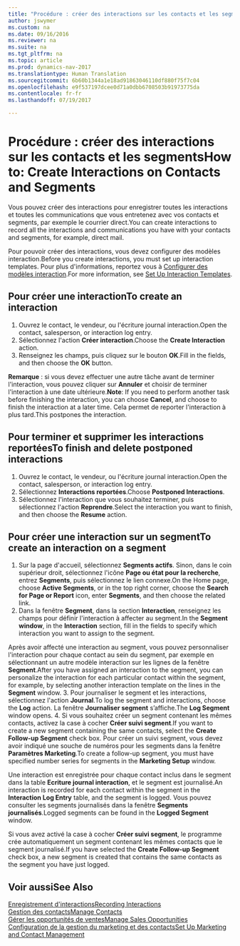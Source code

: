 ```yaml
---
title: "Procédure : créer des interactions sur les contacts et les segments"
author: jswymer
ms.custom: na
ms.date: 09/16/2016
ms.reviewer: na
ms.suite: na
ms.tgt_pltfrm: na
ms.topic: article
ms.prod: dynamics-nav-2017
ms.translationtype: Human Translation
ms.sourcegitcommit: 6b60b1344a1e18ad91863046110df880f75f7c04
ms.openlocfilehash: e9f537197dcee0d71a0dbb6708503b91973775da
ms.contentlocale: fr-fr
ms.lasthandoff: 07/19/2017

---
```

# <a name="how-to-create-interactions-on-contacts-and-segments"></a><span data-ttu-id="e3cce-102">Procédure : créer des interactions sur les contacts et les segments</span><span class="sxs-lookup"><span data-stu-id="e3cce-102">How to: Create Interactions on Contacts and Segments</span></span>
<span data-ttu-id="e3cce-103">Vous pouvez créer des interactions pour enregistrer toutes les interactions et toutes les communications que vous entretenez avec vos contacts et segments, par exemple le courrier direct.</span><span class="sxs-lookup"><span data-stu-id="e3cce-103">You can create interactions to record all the interactions and communications you have with your contacts and segments, for example, direct mail.</span></span>

<span data-ttu-id="e3cce-104">Pour pouvoir créer des interactions, vous devez configurer des modèles interaction.</span><span class="sxs-lookup"><span data-stu-id="e3cce-104">Before you create interactions, you must set up interaction templates.</span></span> <span data-ttu-id="e3cce-105">Pour plus d'informations, reportez vous à [Configurer des modèles interaction](marketing-interactions.md#set-up-interaction-templates).</span><span class="sxs-lookup"><span data-stu-id="e3cce-105">For more information, see  [Set Up Interaction Templates](marketing-interactions.md#set-up-interaction-templates).</span></span>

## <a name="to-create-an-interaction"></a><span data-ttu-id="e3cce-106">Pour créer une interaction</span><span class="sxs-lookup"><span data-stu-id="e3cce-106">To create an interaction</span></span>
1. <span data-ttu-id="e3cce-107">Ouvrez le contact, le vendeur, ou l'écriture journal interaction.</span><span class="sxs-lookup"><span data-stu-id="e3cce-107">Open the contact, salesperson, or interaction log entry.</span></span>
2. <span data-ttu-id="e3cce-108">Sélectionnez l'action **Créer interaction**.</span><span class="sxs-lookup"><span data-stu-id="e3cce-108">Choose the **Create Interaction** action.</span></span>
3. <span data-ttu-id="e3cce-109">Renseignez les champs, puis cliquez sur le bouton **OK**.</span><span class="sxs-lookup"><span data-stu-id="e3cce-109">Fill in the fields, and then choose the **OK** button.</span></span>

<span data-ttu-id="e3cce-110">**Remarque** : si vous devez effectuer une autre tâche avant de terminer l'interaction, vous pouvez cliquer sur **Annuler** et choisir de terminer l'interaction à une date ultérieure.</span><span class="sxs-lookup"><span data-stu-id="e3cce-110">**Note**: If you need to perform another task before finishing the interaction, you can choose **Cancel**, and choose to finish the interaction at a later time.</span></span> <span data-ttu-id="e3cce-111">Cela permet de reporter l'interaction à plus tard.</span><span class="sxs-lookup"><span data-stu-id="e3cce-111">This postpones the interaction.</span></span>

## <a name="to-finish-and-delete-postponed-interactions"></a><span data-ttu-id="e3cce-112">Pour terminer et supprimer les interactions reportées</span><span class="sxs-lookup"><span data-stu-id="e3cce-112">To finish and delete postponed interactions</span></span>
1. <span data-ttu-id="e3cce-113">Ouvrez le contact, le vendeur, ou l'écriture journal interaction.</span><span class="sxs-lookup"><span data-stu-id="e3cce-113">Open the contact, salesperson, or interaction log entry.</span></span>
2. <span data-ttu-id="e3cce-114">Sélectionnez **Interactions reportées**.</span><span class="sxs-lookup"><span data-stu-id="e3cce-114">Choose **Postponed Interactions**.</span></span>
3. <span data-ttu-id="e3cce-115">Sélectionnez l'interaction que vous souhaitez terminer, puis sélectionnez l'action **Reprendre**.</span><span class="sxs-lookup"><span data-stu-id="e3cce-115">Select the interaction you want to finish, and then choose the **Resume** action.</span></span>

## <a name="to-create-an-interaction-on-a-segment"></a><span data-ttu-id="e3cce-116">Pour créer une interaction sur un segment</span><span class="sxs-lookup"><span data-stu-id="e3cce-116">To create an interaction on a segment</span></span>
1. <span data-ttu-id="e3cce-117">Sur la page d'accueil, sélectionnez **Segments actifs**. Sinon, dans le coin supérieur droit, sélectionnez l'icône **Page ou état pour la recherche**, entrez **Segments**, puis sélectionnez le lien connexe.</span><span class="sxs-lookup"><span data-stu-id="e3cce-117">On the Home page, choose **Active Segments**, or in the top right corner, choose the **Search for Page or Report** icon, enter **Segments**, and then choose the related link.</span></span>
2. <span data-ttu-id="e3cce-118">Dans la fenêtre **Segment**, dans la section **Interaction**, renseignez les champs pour définir l'interaction à affecter au segment.</span><span class="sxs-lookup"><span data-stu-id="e3cce-118">In the **Segment window**, in the **Interaction** section, fill in the fields to specify which interaction you want to assign to the segment.</span></span>

  <span data-ttu-id="e3cce-119">Après avoir affecté une interaction au segment, vous pouvez personnaliser l'interaction pour chaque contact au sein du segment, par exemple en sélectionnant un autre modèle interaction sur les lignes de la fenêtre **Segment**.</span><span class="sxs-lookup"><span data-stu-id="e3cce-119">After you have assigned an interaction to the segment, you can personalize the interaction for each particular contact within the segment, for example, by selecting another interaction template on the lines in the **Segment** window.</span></span>
3. <span data-ttu-id="e3cce-120">Pour journaliser le segment et les interactions, sélectionnez l'action **Journal**.</span><span class="sxs-lookup"><span data-stu-id="e3cce-120">To log the segment and interactions, choose the **Log** action.</span></span> <span data-ttu-id="e3cce-121">La fenêtre **Journaliser segment** s’affiche.</span><span class="sxs-lookup"><span data-stu-id="e3cce-121">The **Log Segment** window opens.</span></span>
4. <span data-ttu-id="e3cce-122">Si vous souhaitez créer un segment contenant les mêmes contacts, activez la case à cocher **Créer suivi segment**.</span><span class="sxs-lookup"><span data-stu-id="e3cce-122">If you want to create a new segment containing the same contacts, select the **Create Follow-up Segment** check box.</span></span> <span data-ttu-id="e3cce-123">Pour créer un suivi segment, vous devez avoir indiqué une souche de numéros pour les segments dans la fenêtre **Paramètres Marketing**.</span><span class="sxs-lookup"><span data-stu-id="e3cce-123">To create a follow-up segment, you must have specified number series for segments in the **Marketing Setup** window.</span></span>

<span data-ttu-id="e3cce-124">Une interaction est enregistrée pour chaque contact inclus dans le segment dans la table **Ecriture journal interaction**, et le segment est journalisé.</span><span class="sxs-lookup"><span data-stu-id="e3cce-124">An interaction is recorded for each contact within the segment in the **Interaction Log Entry** table, and the segment is logged.</span></span> <span data-ttu-id="e3cce-125">Vous pouvez consulter les segments journalisés dans la fenêtre **Segments journalisés**.</span><span class="sxs-lookup"><span data-stu-id="e3cce-125">Logged segments can be found in the **Logged Segment** window.</span></span>

<span data-ttu-id="e3cce-126">Si vous avez activé la case à cocher **Créer suivi segment**, le programme crée automatiquement un segment contenant les mêmes contacts que le segment journalisé.</span><span class="sxs-lookup"><span data-stu-id="e3cce-126">If you have selected the **Create Follow-up Segment** check box, a new segment is created that contains the same contacts as the segment you have just logged.</span></span>

## <a name="see-also"></a><span data-ttu-id="e3cce-127">Voir aussi</span><span class="sxs-lookup"><span data-stu-id="e3cce-127">See Also</span></span>
[<span data-ttu-id="e3cce-128">Enregistrement d'interactions</span><span class="sxs-lookup"><span data-stu-id="e3cce-128">Recording Interactions</span></span>](marketing-interactions.md)  
[<span data-ttu-id="e3cce-129">Gestion des contacts</span><span class="sxs-lookup"><span data-stu-id="e3cce-129">Manage Contacts</span></span>](marketing-contacts.md)  
[<span data-ttu-id="e3cce-130">Gérer les opportunités de ventes</span><span class="sxs-lookup"><span data-stu-id="e3cce-130">Manage Sales Opportunities</span></span>](marketing-manage-sales-opportunities.md)  
[<span data-ttu-id="e3cce-131">Configuration de la gestion du marketing et des contacts</span><span class="sxs-lookup"><span data-stu-id="e3cce-131">Set Up Marketing and Contact Management</span></span>](marketing-setup-marketing.md)

